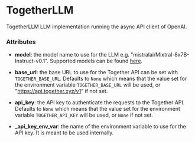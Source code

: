 # TogetherLLM


TogetherLLM LLM implementation running the async API client of OpenAI.





### Attributes

- **model**: the model name to use for the LLM e.g. "mistralai/Mixtral-8x7B-Instruct-v0.1".  Supported models can be found [here](https://api.together.xyz/models).

- **base_url**: the base URL to use for the Together API can be set with `TOGETHER_BASE_URL`.  Defaults to `None` which means that the value set for the environment variable  `TOGETHER_BASE_URL` will be used, or "https://api.together.xyz/v1" if not set.

- **api_key**: the API key to authenticate the requests to the Together API. Defaults to `None`  which means that the value set for the environment variable `TOGETHER_API_KEY` will be  used, or `None` if not set.

- **_api_key_env_var**: the name of the environment variable to use for the API key. It  is meant to be used internally.








